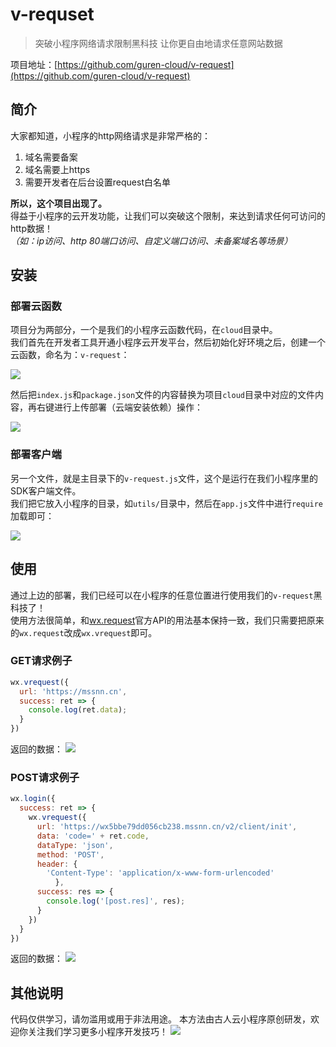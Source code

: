 # v-requset
> 突破小程序网络请求限制黑科技
> 让你更自由地请求任意网站数据

项目地址：[https://github.com/guren-cloud/v-request](https://github.com/guren-cloud/v-request)

## 简介
大家都知道，小程序的http网络请求是非常严格的：
1. 域名需要备案
2. 域名需要上https
3. 需要开发者在后台设置request白名单

**所以，这个项目出现了。**    
得益于小程序的云开发功能，让我们可以突破这个限制，来达到请求任何可访问的http数据！    
*（如：ip访问、http 80端口访问、自定义端口访问、未备案域名等场景）*

## 安装
### 部署云函数
项目分为两部分，一个是我们的小程序云函数代码，在`cloud`目录中。    
我们首先在开发者工具开通小程序云开发平台，然后初始化好环境之后，创建一个云函数，命名为：`v-request`：

![](https://box.kancloud.cn/72c94b4a4e755ed7aacad10d4ca15edd_596x378.png)

然后把`index.js`和`package.json`文件的内容替换为项目`cloud`目录中对应的文件内容，再右键进行上传部署（云端安装依赖）操作：

![](https://box.kancloud.cn/e6fab606b119b955d9765284ef66d8b0_928x439.png)


### 部署客户端
另一个文件，就是主目录下的`v-request.js`文件，这个是运行在我们小程序里的SDK客户端文件。    
我们把它放入小程序的目录，如`utils/`目录中，然后在`app.js`文件中进行`require`加载即可：

![](https://box.kancloud.cn/567a7a0d609527f5f6c34781d8c84d12_1193x620.png)

## 使用
通过上边的部署，我们已经可以在小程序的任意位置进行使用我们的`v-request`黑科技了！    
使用方法很简单，和[wx.request](https://developers.weixin.qq.com/miniprogram/dev/api/wx.request.html)官方API的用法基本保持一致，我们只需要把原来的`wx.request`改成`wx.vrequest`即可。

### GET请求例子
```js    
wx.vrequest({
  url: 'https://mssnn.cn',
  success: ret => {
    console.log(ret.data);
  }
})
```
返回的数据：
![](https://box.kancloud.cn/6413d39b4f3ed0878f19097c54fd16d8_1398x611.png)

### POST请求例子
``` js
wx.login({
  success: ret => {
    wx.vrequest({
      url: 'https://wx5bbe79dd056cb238.mssnn.cn/v2/client/init',
      data: 'code=' + ret.code,
      dataType: 'json',
      method: 'POST',
      header: {
        'Content-Type': 'application/x-www-form-urlencoded'
          },
      success: res => {
        console.log('[post.res]', res);
      }
    })
  }
})
```
返回的数据：
![](https://box.kancloud.cn/b9f81ed3207972f0c508ded7bd1a97d4_1281x818.png)

## 其他说明
代码仅供学习，请勿滥用或用于非法用途。
本方法由古人云小程序原创研发，欢迎你关注我们学习更多小程序开发技巧！
![](https://mssnn.cn/img/qr_gurenyun.jpg)
